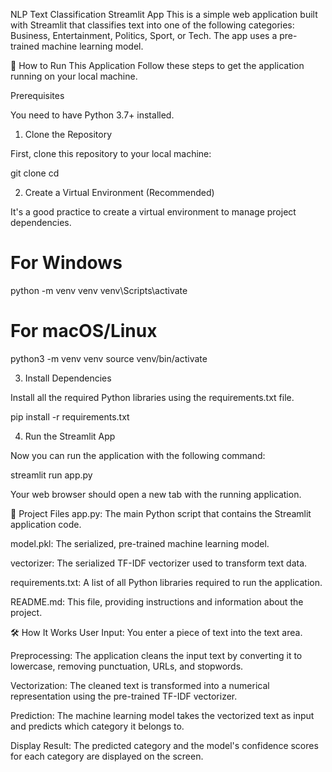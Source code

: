 NLP Text Classification Streamlit App
This is a simple web application built with Streamlit that classifies text into one of the following categories: Business, Entertainment, Politics, Sport, or Tech. The app uses a pre-trained machine learning model.

🚀 How to Run This Application
Follow these steps to get the application running on your local machine.

Prerequisites

You need to have Python 3.7+ installed.

1. Clone the Repository

First, clone this repository to your local machine:

git clone <your-repository-url>
cd <your-repository-name>

2. Create a Virtual Environment (Recommended)

It's a good practice to create a virtual environment to manage project dependencies.

# For Windows
python -m venv venv
venv\Scripts\activate

# For macOS/Linux
python3 -m venv venv
source venv/bin/activate

3. Install Dependencies

Install all the required Python libraries using the requirements.txt file.

pip install -r requirements.txt

4. Run the Streamlit App

Now you can run the application with the following command:

streamlit run app.py

Your web browser should open a new tab with the running application.

📁 Project Files
app.py: The main Python script that contains the Streamlit application code.

model.pkl: The serialized, pre-trained machine learning model.

vectorizer: The serialized TF-IDF vectorizer used to transform text data.

requirements.txt: A list of all Python libraries required to run the application.

README.md: This file, providing instructions and information about the project.

🛠️ How It Works
User Input: You enter a piece of text into the text area.

Preprocessing: The application cleans the input text by converting it to lowercase, removing punctuation, URLs, and stopwords.

Vectorization: The cleaned text is transformed into a numerical representation using the pre-trained TF-IDF vectorizer.

Prediction: The machine learning model takes the vectorized text as input and predicts which category it belongs to.

Display Result: The predicted category and the model's confidence scores for each category are displayed on the screen.
